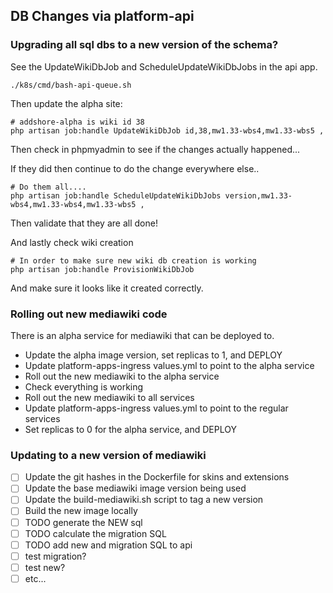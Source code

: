 ## DB Changes via platform-api

### Upgrading all sql dbs to a new version of the schema?

See the UpdateWikiDbJob and ScheduleUpdateWikiDbJobs in the api app.

```
./k8s/cmd/bash-api-queue.sh
```

Then update the alpha site:

```
# addshore-alpha is wiki id 38
php artisan job:handle UpdateWikiDbJob id,38,mw1.33-wbs4,mw1.33-wbs5 ,
```

Then check in phpmyadmin to see if the changes actually happened...

If they did then continue to do the change everywhere else..

```
# Do them all....
php artisan job:handle ScheduleUpdateWikiDbJobs version,mw1.33-wbs4,mw1.33-wbs4,mw1.33-wbs5 ,
```

Then validate that they are all done!

And lastly check wiki creation

```
# In order to make sure new wiki db creation is working
php artisan job:handle ProvisionWikiDbJob
```

And make sure it looks like it created correctly.

### Rolling out new mediawiki code

There is an alpha service for mediawiki that can be deployed to.

 - Update the alpha image version, set replicas to 1, and DEPLOY
 - Update platform-apps-ingress values.yml to point to the alpha service
 - Roll out the new mediawiki to the alpha service
 - Check everything is working
 - Roll out the new mediawiki to all services
 - Update platform-apps-ingress values.yml to point to the regular services
 - Set replicas to 0 for the alpha service, and DEPLOY

### Updating to a new version of mediawiki

- [ ] Update the git hashes in the Dockerfile for skins and extensions
- [ ] Update the base mediawiki image version being used
- [ ] Update the build-mediawiki.sh script to tag a new version
- [ ] Build the new image locally
- [ ] TODO generate the NEW sql
- [ ] TODO calculate the migration SQL
- [ ] TODO add new and migration SQL to api
- [ ] test migration?
- [ ] test new?
- [ ] etc...
